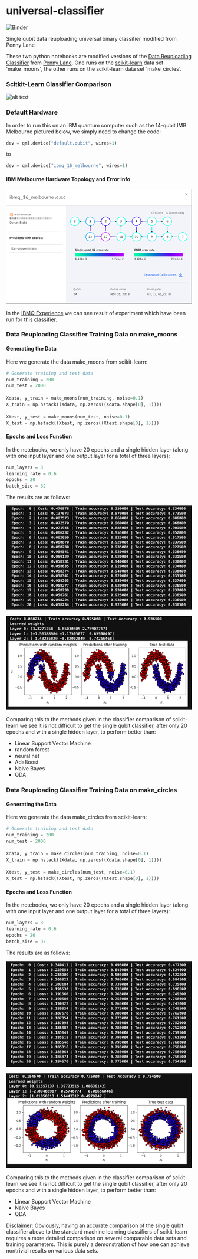 # universal-classifier
[![Binder](https://mybinder.org/badge_logo.svg)](https://mybinder.org/v2/gh/The-Singularity-Research/universal-classifier/master?filepath=https%3A%2F%2Fgithub.com%2FThe-Singularity-Research%2Funiversal-classifier%2Fblob%2Fmaster%2Freuploading_classifier_make_moons.ipynb)

Single qubit data reuploading universal binary classifier modified from Penny Lane

These two python notebooks are modified versions of the [Data Reuploading Classifier](https://pennylane.ai/qml/app/tutorial_data_reuploading_classifier.html) from [Penny Lane](https://pennylane.ai/). One runs on the [scikit-learn](https://scikit-learn.org/stable/auto_examples/classification/plot_classifier_comparison.html#sphx-glr-auto-examples-classification-plot-classifier-comparison-py) data set 'make_moons', the other runs on the scikit-learn data set 'make_circles'. 

### Scitkit-Learn Classifier Comparison
![alt text](https://scikit-learn.org/stable/_images/sphx_glr_plot_classifier_comparison_001.png)

### Default Hardware
In order to run this on an IBM quantum computer such as the 14-qubit IMB Melbourne pictured below, we simply need to change the code:
```python
dev = qml.device("default.qubit", wires=1)
```

to 

```python
dev = qml.device("ibmq_16_melbourne", wires=1)
```

#### IBM Melbourne Hardware Topology and Error Info

![imb_16_melbourne](imb_16_melbourne.png)

In the [IBMQ Experience](https://quantum-computing.ibm.com/) we can see result of experiment which have been run for this classifier. 

### Data Reuploading Classifier Training Data on make_moons

#### Generating the Data
Here we generate the data make_moons from scikit-learn:
```python
# Generate training and test data
num_training = 200
num_test = 2000

Xdata, y_train = make_moons(num_training, noise=0.1)
X_train = np.hstack((Xdata, np.zeros((Xdata.shape[0], 1))))

Xtest, y_test = make_moons(num_test, noise=0.1)
X_test = np.hstack((Xtest, np.zeros((Xtest.shape[0], 1))))
```

#### Epochs and Loss Function
In the notebooks, we only have 20 epochs and a single hidden layer (along with one input layer and one output layer for a total of three layers):
```python
num_layers = 3
learning_rate = 0.6
epochs = 20
batch_size = 32
```
The results are as follows: 

![epochs_data_make_moons](epochs_data_make_moons.png)

![traning_data_image_make_moons](traning_data_image_make_moons.png)

Comparing this to the methods given in the classifier comparison of scikit-learn we see it is not difficult to get the single qubit classifier, after only 20 epochs and with a single hidden layer, to perform better than:
- Linear Support Vector Machine
- random forest
- neural net
- AdaBoost
- Naive Bayes
- QDA

### Data Reuploading Classifier Training Data on make_circles

#### Generating the Data
Here we generate the data make_circles from scikit-learn:
```python
# Generate training and test data
num_training = 200
num_test = 2000

Xdata, y_train = make_circles(num_training, noise=0.1)
X_train = np.hstack((Xdata, np.zeros((Xdata.shape[0], 1))))

Xtest, y_test = make_circles(num_test, noise=0.1)
X_test = np.hstack((Xtest, np.zeros((Xtest.shape[0], 1))))
```

#### Epochs and Loss Function
In the notebooks, we only have 20 epochs and a single hidden layer (along with one input layer and one output layer for a total of three layers):
```python
num_layers = 3
learning_rate = 0.6
epochs = 20
batch_size = 32
```
The results are as follows: 

![epochs_data_make_circles](epochs_data_make_circles.png)

![traning_data_image_make_circles](traning_data_image_make_circles.png)

Comparing this to the methods given in the classifier comparison of scikit-learn we see it is not difficult to get the single qubit classifier, after only 20 epochs and with a single hidden layer, to perform better than:
- Linear Support Vector Machine
- Naive Bayes
- QDA

Disclaimer: Obviously, having an accurate comparison of the single qubit classifier above to the standard machine learning classifiers of scikit-learn requires a more detailed comparison on several comparable data sets and training parameters. This is purely a demonstration of how one can achieve nontrivial results on various data sets. 

